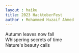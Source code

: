 ```yaml
---
layout : haiku
title: 2023 HacktoberFest
author : Mohammed Huzaif Ahmed
---
```


Autumn leaves now fall <br>
Whispering secrets of time <br>
Nature's beauty calls <br>